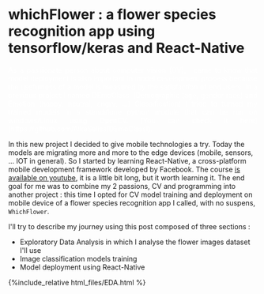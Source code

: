 # whichFlower : a flower species recognition app using tensorflow/keras and React-Native

<p style="color:white; text-align:justify">
  As a passionate person about computer vision (CV), I came to know that model deployment is also important in model development process because the usefulness of a model is measured by the satisfaction of end users. In a previous project I named DEmoClassi (Demographic (age, gender race) and Emotion (happy, neutral, angry, ...) Classification) I tried to turned my trained models in a standalone python module that can be run on windows/Linux using OpenCV. [You can check it here](https://github.com/AlkaSaliss/DEmoClassi).
</p>


In this new project I decided to give mobile technologies a try. Today the models are migrating more and more to the edge devices (mobile, sensors, ... IOT in general). So I started by learning React-Native, a cross-platform mobile development framework developed by Facebook. The course [is available on youtube](https://www.youtube.com/playlist?list=PLhQjrBD2T382gdfveyad09Ierl_3Jh_wR), it is a little bit long, but it worth learning it.
The end goal for me was to combine my 2 passions, CV and programming into another project : this time I opted for CV model training and deployment on mobile device of a flower species recognition app I called, with no suspens,  `WhichFlower`.

I'll try to describe my journey using this post composed of three sections : 

* Exploratory Data Analysis in which I analyse the flower images dataset I'll use
* Image classification models training
* Model deployment using React-Native

{%include_relative html_files/EDA.html %}
